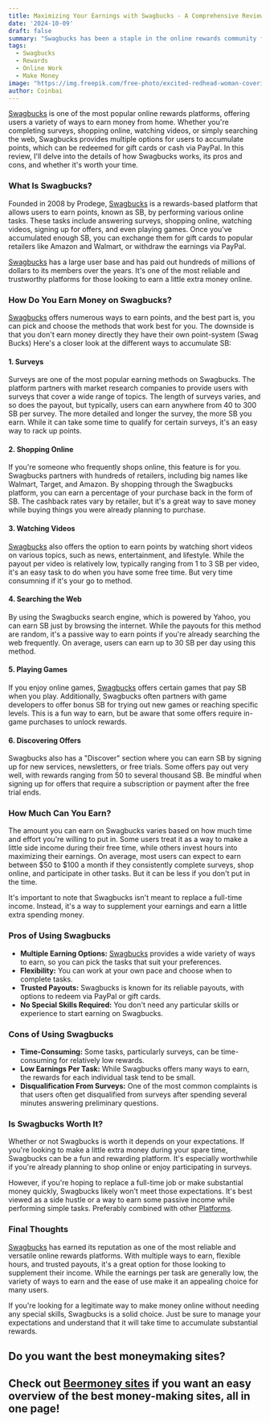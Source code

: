 ```yaml
---
title: Maximizing Your Earnings with Swagbucks - A Comprehensive Review
date: '2024-10-09'
draft: false
summary: "Swagbucks has been a staple in the online rewards community for years. It offers multiple ways to earn money from the comfort of your home, from answering surveys to shopping online. But is it really worth the effort? Here's a full review to help you decide."
tags:
  - Swagbucks
  - Rewards
  - Online Work
  - Make Money
image: "https://img.freepik.com/free-photo/excited-redhead-woman-covering-face-with-money-holding-dollars-staring-camera-happy-standing_1258-144397.jpg?t=st=1728509531~exp=1728513131~hmac=026258298975bf27b47993014413e07a4d00490e29193d119f36e50458cf487c&w=1380"
author: Coinbai
---
```


[Swagbucks](https://www.swagbucks.com/p/register?rb=151254487&rp=1) is one of the most popular online rewards platforms, offering users a variety of ways to earn money from home. Whether you're completing surveys, shopping online, watching videos, or simply searching the web, Swagbucks provides multiple options for users to accumulate points, which can be redeemed for gift cards or cash via PayPal. In this review, I'll delve into the details of how Swagbucks works, its pros and cons, and whether it's worth your time.

### What Is Swagbucks?

Founded in 2008 by Prodege, [Swagbucks](https://www.swagbucks.com/p/register?rb=151254487&rp=1) is a rewards-based platform that allows users to earn points, known as SB, by performing various online tasks. These tasks include answering surveys, shopping online, watching videos, signing up for offers, and even playing games. Once you've accumulated enough SB, you can exchange them for gift cards to popular retailers like Amazon and Walmart, or withdraw the earnings via PayPal.

[Swagbucks](https://www.swagbucks.com/p/register?rb=151254487&rp=1) has a large user base and has paid out hundreds of millions of dollars to its members over the years. It's one of the most reliable and trustworthy platforms for those looking to earn a little extra money online.

### How Do You Earn Money on Swagbucks?

[Swagbucks](https://www.swagbucks.com/p/register?rb=151254487&rp=1) offers numerous ways to earn points, and the best part is, you can pick and choose the methods that work best for you. The downside is that you don't earn money directly they have their own point-system (Swag Bucks) Here's a closer look at the different ways to accumulate SB:

#### 1. **Surveys**
Surveys are one of the most popular earning methods on Swagbucks. The platform partners with market research companies to provide users with surveys that cover a wide range of topics. The length of surveys varies, and so does the payout, but typically, users can earn anywhere from 40 to 300 SB per survey. The more detailed and longer the survey, the more SB you earn. While it can take some time to qualify for certain surveys, it's an easy way to rack up points.

#### 2. **Shopping Online**
If you're someone who frequently shops online, this feature is for you. Swagbucks partners with hundreds of retailers, including big names like Walmart, Target, and Amazon. By shopping through the Swagbucks platform, you can earn a percentage of your purchase back in the form of SB. The cashback rates vary by retailer, but it's a great way to save money while buying things you were already planning to purchase. 

#### 3. **Watching Videos**
[Swagbucks](https://www.swagbucks.com/p/register?rb=151254487&rp=1) also offers the option to earn points by watching short videos on various topics, such as news, entertainment, and lifestyle. While the payout per video is relatively low, typically ranging from 1 to 3 SB per video, it's an easy task to do when you have some free time. But very time consumning if it's your go to method.

#### 4. **Searching the Web**
By using the Swagbucks search engine, which is powered by Yahoo, you can earn SB just by browsing the internet. While the payouts for this method are random, it's a passive way to earn points if you're already searching the web frequently. On average, users can earn up to 30 SB per day using this method.

#### 5. **Playing Games**
If you enjoy online games, [Swagbucks](https://www.swagbucks.com/p/register?rb=151254487&rp=1) offers certain games that pay SB when you play. Additionally, Swagbucks often partners with game developers to offer bonus SB for trying out new games or reaching specific levels. This is a fun way to earn, but be aware that some offers require in-game purchases to unlock rewards.

#### 6. **Discovering Offers**
Swagbucks also has a "Discover" section where you can earn SB by signing up for new services, newsletters, or free trials. Some offers pay out very well, with rewards ranging from 50 to several thousand SB. Be mindful when signing up for offers that require a subscription or payment after the free trial ends.

### How Much Can You Earn?

The amount you can earn on Swagbucks varies based on how much time and effort you're willing to put in. Some users treat it as a way to make a little side income during their free time, while others invest hours into maximizing their earnings. On average, most users can expect to earn between $50 to $100 a month if they consistently complete surveys, shop online, and participate in other tasks. But it can be less if you don't put in the time. 

It's important to note that Swagbucks isn't meant to replace a full-time income. Instead, it's a way to supplement your earnings and earn a little extra spending money.

### Pros of Using Swagbucks

- **Multiple Earning Options:** [Swagbucks](https://www.swagbucks.com/p/register?rb=151254487&rp=1) provides a wide variety of ways to earn, so you can pick the tasks that suit your preferences.
- **Flexibility:** You can work at your own pace and choose when to complete tasks.
- **Trusted Payouts:** Swagbucks is known for its reliable payouts, with options to redeem via PayPal or gift cards.
- **No Special Skills Required:** You don't need any particular skills or experience to start earning on Swagbucks.

### Cons of Using Swagbucks

- **Time-Consuming:** Some tasks, particularly surveys, can be time-consuming for relatively low rewards.
- **Low Earnings Per Task:** While Swagbucks offers many ways to earn, the rewards for each individual task tend to be small.
- **Disqualification From Surveys:** One of the most common complaints is that users often get disqualified from surveys after spending several minutes answering preliminary questions.

### Is Swagbucks Worth It?
Whether or not Swagbucks is worth it depends on your expectations. If you're looking to make a little extra money during your spare time, Swagbucks can be a fun and rewarding platform. It's especially worthwhile if you're already planning to shop online or enjoy participating in surveys.

However, if you're hoping to replace a full-time job or make substantial money quickly, Swagbucks likely won't meet those expectations. It's best viewed as a side hustle or a way to earn some passive income while performing simple tasks. Preferably combined with other [Platforms](https://coinbai.com/money-making).

### Final Thoughts

[Swagbucks](https://www.swagbucks.com/p/register?rb=151254487&rp=1) has earned its reputation as one of the most reliable and versatile online rewards platforms. With multiple ways to earn, flexible hours, and trusted payouts, it's a great option for those looking to supplement their income. While the earnings per task are generally low, the variety of ways to earn and the ease of use make it an appealing choice for many users.

If you're looking for a legitimate way to make money online without needing any special skills, Swagbucks is a solid choice. Just be sure to manage your expectations and understand that it will take time to accumulate substantial rewards.

## Do you want the best moneymaking sites?

Check out [Beermoney sites](https://coinbai.com/beermoney-sites) if you want an easy overview of the best money-making sites, all in one page!
---

